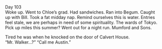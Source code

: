 Day 103  
Woke up. Went to Chloe’s grad. Had sandwiches. Ran into Begum. Caught up with Bill. Took a fat midday nap. Remind ourselves this is water. Entries feel stale, we are perhaps in need of some spirituality. The wards of Tokyo. Pick up miles this summer? Went out for a night run. Mumford and Sons. 

Tired he was when he knocked on the door of Calvert House.  
“Mr. Walker…?” “Call me Austin.”
